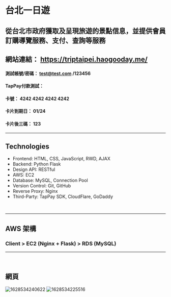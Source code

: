 
# 台北一日遊
## 從台北市政府獲取及呈現旅遊的景點信息，並提供會員訂購導覽服務、支付、查詢等服務

## 網站連結： https://triptaipei.haogooday.me/


#### 測試帳號/密碼： test@test.com /123456
#### TapPay付款測試：
#### 卡號： 4242 4242 4242 4242<br>
#### 卡片到期日： 01/24 <br>
#### 卡片後三碼： 123<br>

<hr>

## Technologies

<ul>
    <li>Frontend: HTML, CSS, JavaScript, RWD, AJAX</li>
    <li>Backend: Python Flask</li>
    <li>Design API: RESTful</li>
    <li>AWS: EC2 </li>
    <li>Database: MySQL, Connection Pool</li>
    <li>Version Control: Git, GitHub</li>
    <li>Reverse Proxy: Nginx</li>
    <li>Third-Party: TapPay SDK, CloudFlare, GoDaddy</li>


</ul>
 
<br>

<hr/>

## AWS 架構
### Client > EC2 (Nginx + Flask) > RDS (MySQL) 
<hr/>

<br>

## 網頁

![1628534240622](https://user-images.githubusercontent.com/73993570/128756928-bae8f84e-a897-496e-8bd2-a988b2eba1ee.jpg)
![1628534225516](https://user-images.githubusercontent.com/73993570/128756913-8f384474-27cf-40a6-9014-c615a562ce61.jpg)

